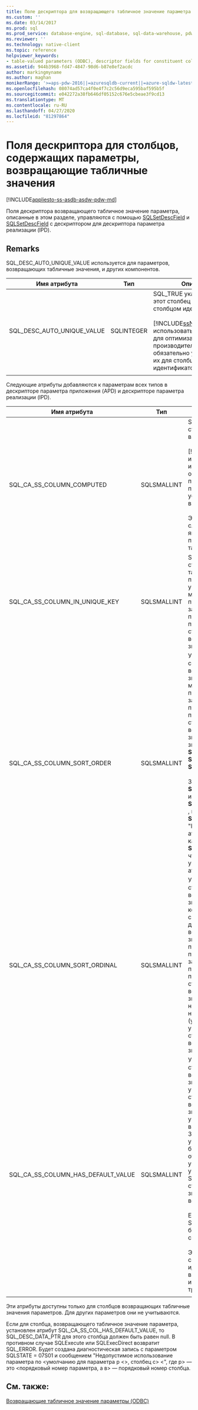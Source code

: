 ```yaml
---
title: Поле дескриптора для возвращающего табличное значение параметра
ms.custom: ''
ms.date: 03/14/2017
ms.prod: sql
ms.prod_service: database-engine, sql-database, sql-data-warehouse, pdw
ms.reviewer: ''
ms.technology: native-client
ms.topic: reference
helpviewer_keywords:
- table-valued parameters (ODBC), descriptor fields for constituent columns
ms.assetid: 944b3968-fd47-4847-98d6-b87e8ef2acdc
author: markingmyname
ms.author: maghan
monikerRange: '>=aps-pdw-2016||=azuresqldb-current||=azure-sqldw-latest||>=sql-server-2016||=sqlallproducts-allversions||>=sql-server-linux-2017||=azuresqldb-mi-current'
ms.openlocfilehash: 08074ad57ca4f0e4f7c2c56d9eca595baf595b5f
ms.sourcegitcommit: e042272a38fb646df05152c676e5cbeae3f9cd13
ms.translationtype: MT
ms.contentlocale: ru-RU
ms.lasthandoff: 04/27/2020
ms.locfileid: "81297864"
---
```

# <a name="descriptor-fields-for-table-valued-parameter-constituent-columns"></a>Поля дескриптора для столбцов, содержащих параметры, возвращающие табличные значения
[!INCLUDE[appliesto-ss-asdb-asdw-pdw-md](../../includes/appliesto-ss-asdb-asdw-pdw-md.md)]

  Поля дескриптора возвращающего табличное значение параметра, описанные в этом разделе, управляются с помощью [SQLSetDescField](../../relational-databases/native-client-odbc-api/sqlsetdescfield.md) и [SQLSetDescField](../../relational-databases/native-client-odbc-api/sqlsetdescfield.md) с дескриптором для дескриптора параметра реализации (IPD).  
  
## <a name="remarks"></a>Remarks  
 SQL_DESC_AUTO_UNIQUE_VALUE используется для параметров, возвращающих табличные значения, и других компонентов.  
  
|Имя атрибута|Тип|Описание|  
|--------------------|----------|-----------------|  
|SQL_DESC_AUTO_UNIQUE_VALUE|SQLINTEGER|SQL_TRUE указывает, что этот столбец является столбцом идентификаторов.<br /><br /> [!INCLUDE[ssNoVersion](../../includes/ssnoversion-md.md)]может использовать эти сведения для оптимизации производительности, но не обязательно устанавливать их для столбцов идентификаторов.|  
||||

 Следующие атрибуты добавляются к параметрам всех типов в дескрипторе параметра приложения (APD) и дескрипторе параметра реализации (IPD).  
  
|Имя атрибута|Тип|Описание|  
|--------------------|----------|-----------------|  
|SQL_CA_SS_COLUMN_COMPUTED|SQLSMALLINT|SQL_TRUE указывает, что этот столбец является вычисляемым.<br /><br /> [!INCLUDE[ssNoVersion](../../includes/ssnoversion-md.md)]может использовать эту информацию для оптимизации производительности, но приложения не обязательно устанавливать их для вычислений столбцов.<br /><br /> Этот атрибут пропускается в случае привязок, не являющихся столбцами параметров, возвращающих табличные значения.|  
|SQL_CA_SS_COLUMN_IN_UNIQUE_KEY|SQLSMALLINT|SQL_TRUE указывает, что столбец возвращающих табличное значение параметров является частью уникального ключа. Это может повысить производительность запросов. Этот атрибут пропускается в случае привязок, не являющихся столбцами параметров, возвращающих табличные значения.|  
|SQL_CA_SS_COLUMN_SORT_ORDER|SQLSMALLINT|Указывает порядок сортировки столбца возвращающих табличное значение параметров. Это может повысить производительность запросов. Этот атрибут пропускается в случае привязок, не являющихся столбцами параметров, возвращающих табличные значения. Возможные значения. <br />**SQL_SS_ASCENDING_ORDER**<br />**SQL_SS_DESCENDING_ORDER**<br />**SQL_SS_ORDER_UNSPECIFIED**<br /><br /> Значения, отличные от **SQL_SS_ASCENDING_ORDER** и **SQL_SS_DESCENDING_ORDER** , вызывают ошибку с **HY024 SQLSTATE** и сообщением "Недопустимое значение атрибута" и обрабатываются как **SQL_SS_ORDER_UNSPECIFIED**, что является значением по умолчанию для этого атрибута.|  
|SQL_CA_SS_COLUMN_SORT_ORDINAL|SQLSMALLINT|Указывает порядковый номер столбца параметра, возвращающего табличное значение, в наборе столбцов, которые определяют сквозной порядковый номер для параметра, возвращающего табличное значение. Это может повысить производительность запросов. Этот атрибут пропускается в случае привязок, не являющихся столбцами параметров, возвращающих табличные значения. Порядковые номера сортировки начинаются с 1. Значение 0 (устанавливаемое по умолчанию) указывает, что столбец параметра, возвращающего табличное значение, не упорядочен.|  
|SQL_CA_SS_COLUMN_HAS_DEFAULT_VALUE|SQLSMALLINT|Указывает, будут ли все строки параметра, возвращающего табличное значение, иметь значение по умолчанию для этого столбца. Для параметров, возвращающих табличное значение, значение по умолчанию не может выбираться построчно. Значение SQL_FALSE указывает на то, что строки будут иметь значения отличные от значений по умолчанию. Это значение по умолчанию. Значение SQL_TRUE указывает, что этот столбец будет иметь значения по умолчанию для всех строк.<br /><br /> Если установлено значение SQL_TRUE, то данные не будут отправляться на сервер.<br /><br /> Это поле также используется со столбцами идентификаторов или вычисляемых столбцов, если их обработка на сервере не требуется.|  
||||

 Эти атрибуты доступны только для столбцов возвращающих табличные значения параметров. Для других параметров они не учитываются.  
  
 Если для столбца, возвращающего табличное значение параметра, установлен атрибут SQL_CA_SS_COL_HAS_DEFAULT_VALUE, то SQL_DESC_DATA_PTR для этого столбца должен быть равен null. В противном случае SQLExecute или SQLExecDirect возвратит SQL_ERROR. Будет создана диагностическая запись с параметром SQLSTATE = 07S01 и сообщением "Недопустимое использование параметра по \<умолчанию для параметра p \<>, столбец c> \<", где p> — это \<порядковый номер параметра, а в> — порядковый номер столбца.  
  
## <a name="see-also"></a>См. также:  
 [Возвращающие табличное значение параметры &#40;ODBC&#41;](../../relational-databases/native-client-odbc-table-valued-parameters/table-valued-parameters-odbc.md)  
  
  
